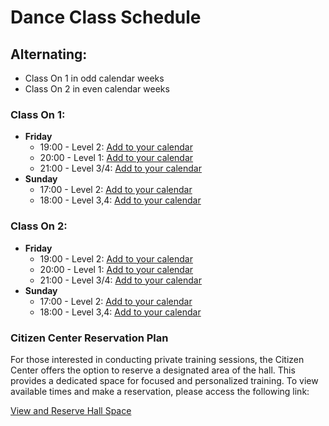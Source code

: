 # Dance Class Schedule

## Alternating:
- Class On 1 in odd calendar weeks
- Class On 2 in even calendar weeks

### Class On 1:
- **Friday**
  - 19:00 - Level 2: [Add to your calendar](https://calendar.google.com/calendar/event?action=TEMPLATE&tmeid=NmVlcnBjYzI0dDlsN3JkYzRlbzhqZmltM2ZfMjAyMzEyMjJUMTgwMDAwWiBtZ3NnZGVAbQ&tmsrc=mgsgde%40gmail.com&scp=ALL)
  - 20:00 - Level 1: [Add to your calendar](https://calendar.google.com/calendar/event?action=TEMPLATE&tmeid=MDU0dXFlcjExaG1tNXNhYmZrNGs2Y2VyZzZfMjAyMzEyMjJUMTkwMDAwWiBtZ3NnZGVAbQ&tmsrc=mgsgde%40gmail.com&scp=ALL)
  - 21:00 - Level 3/4: [Add to your calendar](https://calendar.google.com/calendar/event?action=TEMPLATE&tmeid=aW8zcXJuanQ2aWxjOWdsMm1vZWR0Nmx1bmxfMjAyMzEyMjJUMjAwMDAwWiBtZ3NnZGVAbQ&tmsrc=mgsgde%40gmail.com&scp=ALL)
- **Sunday**
  - 17:00 - Level 2: [Add to your calendar](https://calendar.google.com/calendar/event?action=TEMPLATE&tmeid=MWYzZHJucDl2NGhtaGY4cGIyZWhjZmQxZXRfMjAyMzEyMTBUMTYwMDAwWiBtZ3NnZGVAbQ&tmsrc=mgsgde%40gmail.com&scp=ALL)
  - 18:00 - Level 3,4: [Add to your calendar](https://calendar.google.com/calendar/event?action=TEMPLATE&tmeid=M2ZudmZzbjdvOWplNDFtbXZ1anNvbTI2NWtfMjAyMzEyMTBUMTcwMDAwWiBtZ3NnZGVAbQ&tmsrc=mgsgde%40gmail.com&scp=ALL)

### Class On 2:
- **Friday**
  - 19:00 - Level 2: [Add to your calendar](https://calendar.google.com/calendar/event?action=TEMPLATE&tmeid=NzA2dWY3cWl1c2FrOGo2cGo4OXU4OWxoYW9fMjAyMzEyMTVUMTgwMDAwWiBtZ3NnZGVAbQ&tmsrc=mgsgde%40gmail.com&scp=ALL)
  - 20:00 - Level 1: [Add to your calendar](https://calendar.google.com/calendar/event?action=TEMPLATE&tmeid=NW10djV1bjd0M3UzY3VhcmppdmN2cDNqZHBfMjAyMzEyMTVUMTkwMDAwWiBtZ3NnZGVAbQ&tmsrc=mgsgde%40gmail.com&scp=ALL)
  - 21:00 - Level 3/4: [Add to your calendar](https://calendar.google.com/calendar/event?action=TEMPLATE&tmeid=NXNiNjlnZmJxYXE5YTlpbjZvaTRnaWcxc2FfMjAyMzEyMTVUMjAwMDAwWiBtZ3NnZGVAbQ&tmsrc=mgsgde%40gmail.com&scp=ALL)
- **Sunday**
  - 17:00 - Level 2: [Add to your calendar](https://calendar.google.com/calendar/event?action=TEMPLATE&tmeid=MmljMGUxNDk0bThoM2FucjlxYm50Z2Y0MGdfMjAyMzEyMTdUMTYwMDAwWiBtZ3NnZGVAbQ&tmsrc=mgsgde%40gmail.com&scp=ALL)
  - 18:00 - Level 3,4: [Add to your calendar](https://calendar.google.com/calendar/event?action=TEMPLATE&tmeid=Y2JmdDc1djBxcjNoaHRubGFucDZ1ZHBjZmVfMjAyMzEyMTdUMTcwMDAwWiBtZ3NnZGVAbQ&tmsrc=mgsgde%40gmail.com&scp=ALL)

### Citizen Center Reservation Plan
For those interested in conducting private training sessions, the Citizen Center offers the option to reserve a designated area of the hall. This provides a dedicated space for focused and personalized training. To view available times and make a reservation, please access the following link:

[View and Reserve Hall Space](https://docs.google.com/spreadsheets/d/17diOJiU3ZKdAkBHcWSAA1d_HPpv582AJgOy36N-yFrg/edit?usp=sharing)
